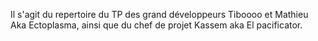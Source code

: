 Il s'agit du repertoire du TP des grand développeurs Tiboooo et Mathieu Aka Ectoplasma, ainsi que du chef de projet Kassem aka El pacificator.

